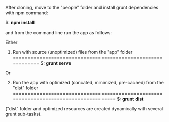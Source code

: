 After cloning, move to the "people" folder and install grunt dependencies with npm command:

$: <b>npm install</b>

and from the command line run the app as follows: 

Either

1. Run with source (unoptimized) files from the "app" folder
============================================================
$: <b>grunt serve</b>


Or


2. Run the app with optimized (concated, minimized, pre-cached) from the "dist" folder
======================================================================================
$: <b>grunt dist</b>           


("dist" folder and optimized resources are created dynamically with several grunt sub-tasks).
